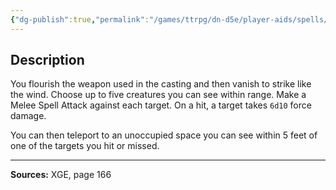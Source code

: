 ```yaml
---
{"dg-publish":true,"permalink":"/games/ttrpg/dn-d5e/player-aids/spells/level-5/steel-wind-strike/","tags":["ttrpg/dnd/5e","somatic","material","spell"],"noteIcon":""}
---
```



## Description
You flourish the weapon used in the casting and then vanish to strike like the wind.
Choose up to five creatures you can see within range.
Make a Melee Spell Attack against each target.
On a hit, a target takes `6d10` force damage.

You can then teleport to an unoccupied space you can see within 5 feet of one of the targets you hit or missed.

---

**Sources:** XGE, page 166
